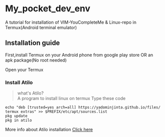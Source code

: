 # My_pocket_dev_env
A tutorial for installation of VIM-YouCompleteMe &amp; Linux-repo in Termux(Android terminal emulator)
## Installation guide
First,install Termux on your Android phone from google play store OR an apk package(No root needed)

Open your Termux
### Install Atilo
> what's Atilo?<br>
> A program to install linux on termux
Type these code
```
echo "deb [trusted=yes arch=all] https://yadominjinta.github.io/files/ termux extras" >> $PREFIX/etc/apt/sources.list
pkg update
pkg in atilo
```
More info about Atilo installation [Click here](https://github.com/YadominJinta/atilo/blob/master/README.md)

